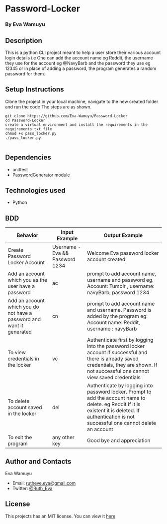# Password-Locker
### By Eva Wamuyu

## Description
This is a python CLI project meant to help a user store their various account login details i.e One can add the account name eg Reddit, the username they use for the account eg @NavyBarb and the password they use eg 12345 or in place of adding a password, the program generates a random password for them.

## Setup Instructions
Clone the project in your local machine, navigate to the new created folder and run the code
The steps are as shown.
```
git clone https://github.com/Eva-Wamuyu/Password-Locker
cd Password-Locker
create a virtual environment and install the requirements in the requirements.txt file
chmod +x pass_locker.py
./pass_locker.py


```
## Dependencies
* unittest
* PasswordGenerator module


## Technologies used

* Python

## BDD
| Behavior                                                               | Input Example                   | Output Example                                                                                                                                                                                      |
|------------------------------------------------------------------------|---------------------------------|-----------------------------------------------------------------------------------------------------------------------------------------------------------------------------------------------------|
| Create Password Locker Account                                         | Username - Eva && Password 1234 | Welcome Eva password locker account created                                                                                                                                                         |
| Add an account which you as the user have a password                   | ac                              | prompt to add account name, username and password eg. Account: Tumblr , username: navyBarb, password 1234                                                                                                                                                  |
| Add an account which you do not have a password and  want it generated | cn                              | prompt to add account name and username. Password  is added by the program eg: Account name: Reddit, username : navyBarb                                                             |
| To view credentials in the locker                                      | vc                              | Authenticate first by logging into the password locker account if successful and there is already saved credentials, they are shown. If not successful one cannot view saved credentials            |
| To delete account saved in the locker                                  | del                             | Authenticate by logging into password locker. Prompt to add the account name to delete. eg Reddit If it is existent it is deleted. If authentication is not successful one cannot delete an account |
| To exit the program                                                    | any other key                   | Good bye and appreciation                                                                                                                                                                           |
## Author and Contacts

Eva Wamuyu
* Email: rutheve.eva@gmail.com
* Twitter: [@Ruth_Eva](https://twitter.com/Ruth_Eva_?t=_DEEkzJ3K0Qzr1npwZ7ggw&s=09)

## License
This projects has an MIT license.
You can view it [here](license)

